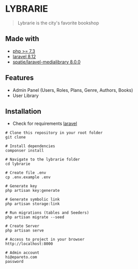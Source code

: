 # LYBRARIE

> Lybrarie is the city's favorite bookshop

## Made with

-   [php >= 7.3](https://www.php.net/)
-   [laravel 8.12](https://laravel.com)
-   [spatie/laravel-medialibrary 8.0.0](https://docs.spatie.be/laravel-medialibrary/v7/introduction/)

## Features

-   Admin Panel (Users, Roles, Plans, Genre, Authors, Books)
-   User Library

## Installation

-   Check for requirements [laravel](https://laravel.com/docs/8.x/installation#server-requirements)

```git
# Clone this repository in your root folder
git clone

# Install dependencies
componser install

# Navigate to the lybrarie folder
cd lybrarie

# Create file .env
cp .env.example .env

# Generate key
php artisan key:generate

# Generate symbolic link
php artisan storage:link

# Run migrations (tables and Seeders)
php artisan migrate --seed

# Create Server
php artisan serve

# Access to project in your browser
http://localhost:8000

# Admin account
hi@epareto.com
password
```

#
